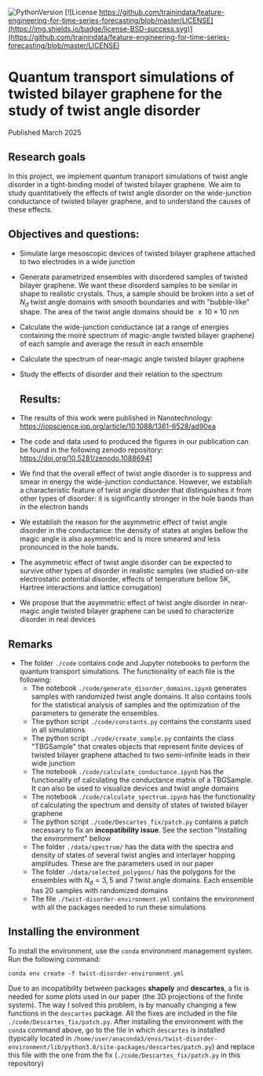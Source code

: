 ![PythonVersion](https://img.shields.io/badge/python-3.8-succes)
[![License https://github.com/trainindata/feature-engineering-for-time-series-forecasting/blob/master/LICENSE](https://img.shields.io/badge/license-BSD-success.svg)](https://github.com/trainindata/feature-engineering-for-time-series-forecasting/blob/master/LICENSE)

# Quantum transport simulations of twisted bilayer graphene for the study of twist angle disorder

Published March 2025

## Research goals

In this project, we implement quantum transport simulations of twist angle disorder in a tight-binding model of twisted bilayer graphene. We aim to study quantitatively the effects of twist angle disorder on the wide-junction conductance of twisted bilayer graphene, and to understand the causes of these effects. 

## Objectives and questions:

* Simulate large mesoscopic devices of twisted bilayer graphene attached to two electrodes in a wide junction
* Generate parametrized ensembles with disordered samples of twisted bilayer graphene. We want these disorderd samples to be similar in shape to realistic crystals. Thus, a sample should be broken into a set of $N_d$ twist angle domains with smooth boundaries and with "bubble-like" shape. The area of the twist angle domains should be $\geq10\times10$ nm  
* Calculate the wide-junction conductance (at a range of energies containing the moiré spectrum of magic-angle twisted bilayer graphene) of each sample and average the result in each ensemble
* Calculate the spectrum of near-magic angle twisted bilayer graphene
* Study the effects of disorder and their relation to the spectrum


  ## Results:
  
* The results of this work were published in Nanotechnology: https://iopscience.iop.org/article/10.1088/1361-6528/ad90ea
* The code and data used to produced the figures in our publication can be found in the following zenodo repository: https://doi.org/10.5281/zenodo.10886941
* We find that the overall effect of twist angle disorder is to suppress and smear in energy the wide-junction conductance. However, we establish a characteristic feature of twist angle disorder that distinguishes it from other types of disorder: it is significantly stronger in the hole bands than in the electron bands
* We establish the reason for the asymmetric effect of twist angle disorder in the conductance: the density of states at angles bellow the magic angle is also asymmetric and is more smeared and less pronounced in the hole bands.
* The asymmetric effect of twist angle disorder can be expected to survive other types of disorder in realistic samples (we studied on-site electrostatic potential disorder, effects of temperature bellow 5K, Hartree interactions and lattice corrugation) 
* We propose that the asymmetric effect of twist angle disorder in near-magic angle twisted bilayer graphene can be used to characterize disorder in real devices

## Remarks

- The folder `./code` contains code and Jupyter notebooks to perform the quantum transport simulations. The functionality of each file is the following:
    - The notebook `./code/generate_disorder_domains.ipynb` generates samples with randomized twist angle domains. It also contains tools for the statistical analysis of samples and the optimization of the parameters to generate the ensembles. 
    - The python script `./code/constants.py` contains the constants used in all simulations
    - The python script `./code/create_sample.py` containts the class "TBGSample" that creates objects that represent finite devices of twisted bilayer graphene attached to two semi-infinite leads in their wide junction
    - The notebook `./code/calculate_conductance.ipynb` has the functionality of calculating the conductance matrix of a TBGSample. It can also be used to visualize devices and twist angle domains
    - The notebook `./code/calculate_spectrum.ipynb` has the functionality of calculating the spectrum and density of states of twisted bilayer graphene 
    - The python script `./code/Descartes_fix/patch.py` contains a patch necessary to fix an **incopatibility issue**. See the section "Installing the environment" bellow
    - The folder `./data/spectrum/` has the data with the spectra and density of states of several twist angles and interlayer hopping amplitudes. These are the parameters used in our paper
    - The folder `./data/selected_polygons/` has the polygons for the ensembles with $N_d=3,5$ and 7 twist angle domains. Each ensemble has 20 samples with randomized domains
    - The file `./twist-disorder-environment.yml` contains the environment with all the packages needed to run these simulations
      
## Installing the environment

To install the environment, use the `conda`  environment management system. Run the following command:

`conda env create -f twist-disorder-environment.yml`

Due to an incopatibility between packages **shapely** and **descartes**, a fix is needed for some plots used in our paper (the 3D projections of the finite system). The way I solved this problem, is by manually changing a few functions in the `descartes` package. All the fixes are included in the file `./code/Descartes_fix/patch.py`. After installing the environment with the `conda` command above, go to the file in which `descartes` is installed (typically located in `/home/user/anaconda3/envs/twist-disorder-environment/lib/python3.8/site-packages/descartes/patch.py`) and replace this file with the one from the fix (`./code/Descartes_fix/patch.py` in this repository)
